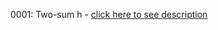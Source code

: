 0001: Two-sum h - [click here to see description](https://leetcode.com/problems/two-sum/description)
